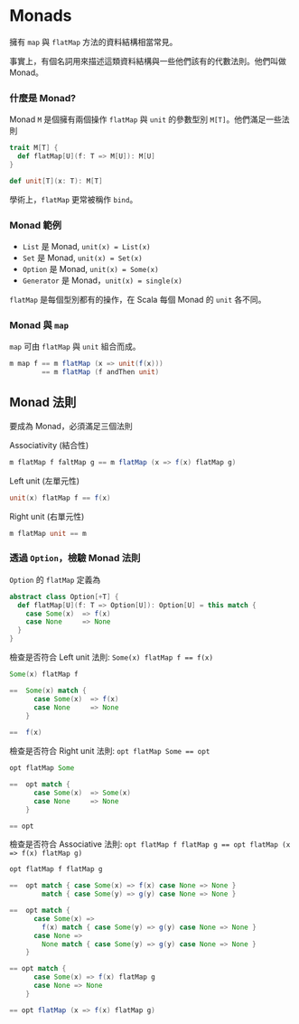 # Monads

擁有 `map` 與 `flatMap` 方法的資料結構相當常見。

事實上，有個名詞用來描述這類資料結構與一些他們該有的代數法則。他們叫做 Monad。

### 什麼是 Monad?

Monad `M` 是個擁有兩個操作 `flatMap` 與 `unit` 的參數型別 `M[T]`。他們滿足一些法則

```scala
trait M[T] {
  def flatMap[U](f: T => M[U]): M[U]
}

def unit[T](x: T): M[T]
```

學術上，`flatMap` 更常被稱作 `bind`。

### Monad 範例

- `List` 是 Monad, `unit(x) = List(x)`
- `Set` 是 Monad, `unit(x) = Set(x)`
- `Option` 是 Monad, `unit(x) = Some(x)`
- `Generator` 是 Monad，`unit(x) = single(x)`

`flatMap` 是每個型別都有的操作，在 Scala 每個 Monad 的 `unit` 各不同。

### Monad 與 `map`
`map` 可由 `flatMap` 與 `unit` 組合而成。


```scala
m map f == m flatMap (x => unit(f(x)))
        == m flatMap (f andThen unit)
```

## Monad 法則

要成為 Monad，必須滿足三個法則

Associativity (結合性)
```scala
m flatMap f faltMap g == m flatMap (x => f(x) flatMap g)
```

Left unit (左單元性)
```scala
unit(x) flatMap f == f(x)
```

Right unit (右單元性)
```scala
m flatMap unit == m
```

### 透過 `Option`，檢驗 Monad 法則

`Option` 的 `flatMap` 定義為
```scala
abstract class Option[+T] {
  def flatMap[U](f: T => Option[U]): Option[U] = this match {
    case Some(x)  => f(x)
    case None     => None
  }
}
```

檢查是否符合 Left unit 法則: `Some(x) flatMap f == f(x)`
```scala
Some(x) flatMap f

==  Some(x) match {
      case Some(x)  => f(x)
      case None     => None
    }
    
==  f(x)
```

檢查是否符合 Right unit 法則: `opt flatMap Some == opt`
```scala
opt flatMap Some

==  opt match {
      case Some(x)  => Some(x)
      case None     => None
    }

== opt
```

檢查是否符合 Associative 法則: `opt flatMap f flatMap g == opt flatMap (x => f(x) flatMap g)`
```scala
opt flatMap f flatMap g

==  opt match { case Some(x) => f(x) case None => None }
        match { case Some(y) => g(y) case None => None }

==  opt match {
      case Some(x) =>
        f(x) match { case Some(y) => g(y) case None => None }
      case None =>
        None match { case Some(y) => g(y) case None => None }
    }

== opt match {
      case Some(x) => f(x) flatMap g
      case None => None
    }

== opt flatMap (x => f(x) flatMap g)
```

